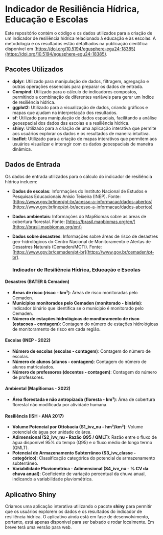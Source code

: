 # Indicador de Resiliência Hídrica, Educação e Escolas

Este repositório contém o código e os dados utilizados para a criação de um indicador de resiliência hídrica relacionado à educação e às escolas. A metodologia e os resultados estão detalhados na publicação científica disponível em [https://doi.org/10.5194/egusphere-egu24-18385](https://doi.org/10.5194/egusphere-egu24-18385).

## Pacotes Utilizados

- **dplyr**: Utilizado para manipulação de dados, filtragem, agregação e outras operações essenciais para preparar os dados de entrada.
- **Compind**: Utilizado para o cálculo de indicadores compostos, permitindo a combinação de diferentes variáveis para gerar um índice de resiliência hídrica.
- **ggplot2**: Utilizado para a visualização de dados, criando gráficos e mapas que ajudam na interpretação dos resultados.
- **sf**: Utilizado para manipulação de dados espaciais, facilitando a análise geoespacial dos dados das escolas e a resiliência hídrica.
- **shiny**: Utilizado para a criação de uma aplicação interativa que permite aos usuários explorar os dados e os resultados de maneira intuitiva.
- **leaflet**: Utilizado para a criação de mapas interativos que permitem aos usuários visualizar e interagir com os dados geoespaciais de maneira dinâmica.

## Dados de Entrada

Os dados de entrada utilizados para o cálculo do indicador de resiliência hídrica incluem:

- **Dados de escolas**: Informações do Instituto Nacional de Estudos e Pesquisas Educacionais Anísio Teixeira (INEP). Fonte: [https://www.gov.br/inep/pt-br/acesso-a-informacao/dados-abertos](https://www.gov.br/inep/pt-br/acesso-a-informacao/dados-abertos)
- **Dados ambientais**: Informações do MapBiomas sobre as áreas de cobertura florestal. Fonte: [https://brasil.mapbiomas.org/en/](https://brasil.mapbiomas.org/en/)
- **Dados sobre desastres**: Informações sobre áreas de risco de desastres geo-hidrológicos do Centro Nacional de Monitoramento e Alertas de Desastres Naturais (Cemaden/MCTI). Fonte: [https://www.gov.br/cemaden/pt-br](https://www.gov.br/cemaden/pt-br).

  ### Indicador de Resiliência Hídrica, Educação e Escolas

#### Desastres (BATER & Cemaden)

- **Áreas de risco (risco - km²)**: Áreas de risco monitoradas pelo Cemaden.
- **Municípios monitorados pelo Cemaden (monitorado - binário)**: Indicador binário que identifica se o município é monitorado pelo Cemaden.
- **Número de estações hidrológicas de monitoramento de risco (estacoes - contagem)**: Contagem do número de estações hidrológicas de monitoramento de risco em cada região.

#### Escolas (INEP - 2022)

- **Número de escolas (escolas - contagem)**: Contagem do número de escolas.
- **Número de alunos (alunos - contagem)**: Contagem do número de alunos matriculados.
- **Número de professores (docentes - contagem)**: Contagem do número de professores.

#### Ambiental (MapBiomas - 2022)

- **Área florestada e não antropizada (floresta - km²)**: Área de cobertura florestal não modificada por atividade humana.

#### Resiliência (ISH - ANA 2017)

- **Volume Potencial por Ottobacia (S1_ivv_nu - hm³/km²)**: Volume potencial de água por unidade de área.
- **Adimensional (S2_ivv_nu - Razão Q95 / QMLT)**: Razão entre o fluxo de água disponível 95% do tempo (Q95) e o fluxo médio de longo termo (QMLT).
- **Potencial de Armazenamento Subterrâneo (S3_ivv_classe - categórico)**: Classificação categórica do potencial de armazenamento subterrâneo.
- **Variabilidade Pluviométrica - Adimensional (S4_ivv_nu - % CV da chuva anual)**: Coeficiente de variação percentual da chuva anual, indicando a variabilidade pluviométrica.


## Aplicativo Shiny

Criamos uma aplicação interativa utilizando o pacote **shiny** para permitir que os usuários explorem os dados e os resultados do indicador de resiliência hídrica. O aplicativo ainda está em fase de desenvolvimento, portanto, está apenas disponível para ser baixado e rodar localmente. Em breve terá uma versão para web.


